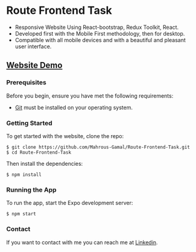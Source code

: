 # Route Frontend Task
- Responsive Website Using React-bootstrap, Redux Toolkit, React.
- Developed first with the Mobile First methodology, then for desktop.
- Compatible with all mobile devices and with a beautiful and pleasant user interface.

## [Website Demo](https://route-frontend-task-kappa.vercel.app/)



### Prerequisites

Before you begin, ensure you have met the following requirements:

* [Git](https://git-scm.com/downloads "Download Git") must be installed on your operating system.

### Getting Started

To get started with the website, clone the repo:

```
$ git clone https://github.com/Mahrous-Gamal/Route-Frontend-Task.git
$ cd Route-Frontend-Task
```

Then install the dependencies:

```
$ npm install
```

### Running the App

To run the app, start the Expo development server:

```
$ npm start
```

### Contact

If you want to contact with me you can reach me at [Linkedin](https://www.linkedin.com/in/mahrous-gamal-044693218/).
